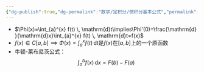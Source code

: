 ```yaml
---
{"dg-publish":true,"dg-permalink":"数学/定积分/微积分基本公式","permalink":"/数学/定积分/微积分基本公式/","dgHomeLink":true,"dgPassFrontmatter":false}
---
```



- $\Phi(x)=\int_{a}^{x} f(t) \, \mathrm{d}t\implies\Phi'(0)=\frac{\mathrm{d} }{\mathrm{d}x}\int_{a}^{x} f(t) \, \mathrm{d}t=f(x)$
- $f(x)\in C[a,b]\implies \Phi(x)=\int_{a}^{x} f(t) \, \mathrm{d}t\text{是}f(x)\text{在}[a,b]\text{上的一个原函数}$
- 牛顿-莱布尼茨公式：$$
\int_{a}^{b} f(x) \, \mathrm{d}x =F(b)-F(a)
$$
